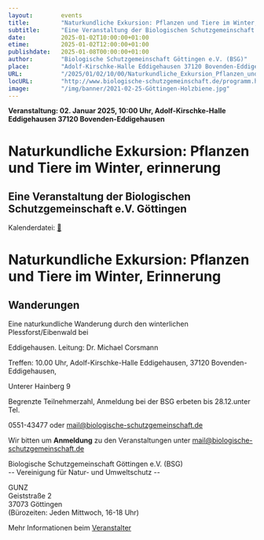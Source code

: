 ```yaml
---
layout:        events
title:         "Naturkundliche Exkursion: Pflanzen und Tiere im Winter, erinnerung"
subtitle:      "Eine Veranstaltung der Biologischen Schutzgemeinschaft e.V. Göttingen"
date:          2025-01-02T10:00:00+01:00
etime:         2025-01-02T12:00:00+01:00
publishdate:   2025-01-08T00:00:00+01:00
author:        "Biologische Schutzgemeinschaft Göttingen e.V. (BSG)"
place:         "Adolf-Kirschke-Halle Eddigehausen 37120 Bovenden-Eddigehausen"
URL:           "/2025/01/02/10/00/Naturkundliche_Exkursion_Pflanzen_und_Tiere_im_Winter_erinnerung"
locURL:        "http://www.biologische-schutzgemeinschaft.de/programm.html"
image:         "/img/banner/2021-02-25-Göttingen-Holzbiene.jpg"
---
```


**Veranstaltung: 02. Januar 2025, 10:00 Uhr, Adolf-Kirschke-Halle Eddigehausen 37120 Bovenden-Eddigehausen**

Naturkundliche Exkursion: Pflanzen und Tiere im Winter, erinnerung
===========

Eine Veranstaltung der Biologischen Schutzgemeinschaft e.V. Göttingen
-----------


Kalenderdatei: [📆](/ics/2025-01-02_10-00_naturkundliche_exkursion_pflanzen_und_tiere_im_winter_erinnerung.ics)

Naturkundliche Exkursion: Pflanzen und Tiere im Winter, Erinnerung
===========


Wanderungen
-------------

Eine naturkundliche Wanderung durch den winterlichen Plessforst/Eibenwald bei

Eddigehausen. Leitung: Dr. Michael Corsmann

Treffen: 10.00 Uhr, Adolf-Kirschke-Halle Eddigehausen, 37120 Bovenden-Eddigehausen,

Unterer Hainberg 9

Begrenzte Teilnehmerzahl, Anmeldung bei der BSG erbeten bis 28.12.unter Tel.

0551-43477 oder mail@biologische-schutzgemeinschaft.de


Wir bitten um **Anmeldung** zu den Veranstaltungen unter mail@biologische-schutzgemeinschaft.de

Biologische Schutzgemeinschaft Göttingen e.V. (BSG)  
-- Vereinigung für Natur- und Umweltschutz --  

GUNZ  
Geiststraße 2  
37073 Göttingen  
(Bürozeiten: Jeden Mittwoch, 16-18 Uhr)


Mehr Informationen beim [Veranstalter](http://www.biologische-schutzgemeinschaft.de/programm.html)
